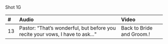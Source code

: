 Shot 1G

| # | Audio | Video |
|:---|:---|:---|
| 13 | Pastor: “That’s wonderful, but before you recite your vows, I have to ask..." | Back to Bride and Groom.! |
